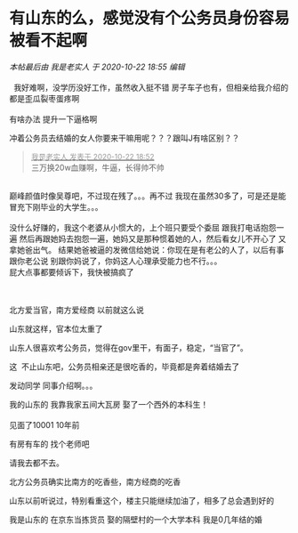 # 有山东的么，感觉没有个公务员身份容易被看不起啊


<i class="pstatus"> 本帖最后由 我是老实人 于 2020-10-22 18:55 编辑 </i><br />
<br />
<img src="static/image/smiley/yct/002.gif" smilieid="30" border="0" alt="" />&nbsp;&nbsp;我好难啊，没学历没好工作，虽然收入挺不错 房子车子也有，但相亲给我介绍的都是歪瓜裂枣蛋疼啊<br />
<br />
有啥办法 提升一下逼格啊

冲着公务员去结婚的女人你要来干嘛用呢？？？跟叫J有啥区别？？

<div class="quote"><blockquote><font size="2"><a href="https://www.hostloc.com/forum.php?mod=redirect&amp;goto=findpost&amp;pid=9337396&amp;ptid=757283" target="_blank"><font color="#999999">我是老实人 发表于 2020-10-22 18:52</font></a></font><br />
三万换20w血赚啊，牛逼，长得帅不帅</blockquote></div><br />
巅峰颜值时像吴尊吧，不过现在残了。。。再不过 我现在虽然30多了，可是还是能冒充下刚毕业的大学生。。。<br />
<br />
没什么好赚的，我这个老婆从小惯大的，上个班只要受个委屈 跟我打电话抱怨一遍 然后再跟她妈去抱怨一遍，她妈又是那种惯着她的人，然后看女儿不开心了 又拿她爸出气。 结果她爸被逼的发微信给她说：你现在是有老公的人了，以后有事跟你老公说 别跟你妈说了，你妈这人心理承受能力也不行。。。<br />
屁大点事都要倾诉下，我快被搞疯了<br />
<br />
<br />


北方爱当官，南方爱经商 以前就这么说

山东就这样，官本位太重了

山东人很喜欢考公务员，觉得在gov里干，有面子，稳定，“当官了”。

这&nbsp;&nbsp;不止山东吧，公务员相亲还是很吃香的，毕竟都是奔着结婚去了

发动同学 同事介绍啊。。。<img id="aimg_edN8Z" onclick="zoom(this, this.src, 0, 0, 0)" class="zoom" src="https://cdn.jsdelivr.net/gh/hishis/forum-master/public/images/patch.gif" onmouseover="img_onmouseoverfunc(this)" onload="thumbImg(this)" border="0" alt="" />

我的山东的 我靠我家五间大瓦房 娶了一个西外的本科生！<br />
<br />
见面了10001 10年前

有房有车的 找个老师吧

请我去都不去。

北方公务员确实比南方的吃香些，南方经商的吃香

山东以前听说过，特别看重这个，楼主只能继续加油了，相多了总会遇到好的

我是山东的 在京东当拣货员 娶的隔壁村的一个大学本科 我是0几年结的婚
